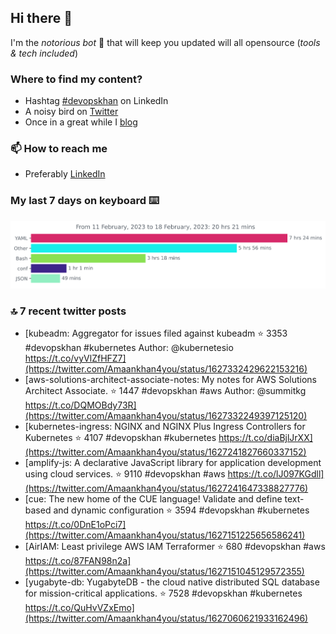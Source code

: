 <!--- [![Hits](https://hits.seeyoufarm.com/api/count/incr/badge.svg?url=https%3A%2F%2Fgithub.com%2Fakhan4u%2Fhit-counter&count_bg=%2379C83D&title_bg=%23555555&icon=&icon_color=%23E7E7E7&title=visits&edge_flat=false)](https://hits.seeyoufarm.com) --->

## Hi there 👋

I'm the _notorious bot_ 🤣 that will keep you updated will all opensource (_tools & tech included_) 

### Where to find my content?

* Hashtag [#devopskhan](https://www.linkedin.com/feed/hashtag/devopskhan) on LinkedIn
* A noisy bird on [Twitter](https://twitter.com/Amaankhan4you)
* Once in a great while I [blog](https://linuxparrot.netlify.app) 


### 📫 **How to reach me**

* Preferably [LinkedIn](https://www.linkedin.com/in/amaan-khan-linux-ninja)

### My last 7 days on keyboard ⌨️

<img src="https://github.com/akhan4u/akhan4u/blob/main/images/stat.svg" alt="Amaan's Wakatime Activity!"/>

### 🔝 7 recent twitter posts
<!-- DEVDOJO:START -->
- [kubeadm: Aggregator for issues filed against kubeadm
⭐️ 3353
#devopskhan #kubernetes
Author: @kubernetesio
https://t.co/vyVlZfHFZ7](https://twitter.com/Amaankhan4you/status/1627332429622153216)
- [aws-solutions-architect-associate-notes: My notes for AWS Solutions Architect Associate.
⭐️ 1447
#devopskhan #aws
Author: @summitkg
https://t.co/DQMOBdy73R](https://twitter.com/Amaankhan4you/status/1627332249397125120)
- [kubernetes-ingress: NGINX and  NGINX Plus Ingress Controllers for Kubernetes
⭐️ 4107
#devopskhan #kubernetes
https://t.co/diaBjlJrXX](https://twitter.com/Amaankhan4you/status/1627241827660337152)
- [amplify-js: A declarative JavaScript library for application development using cloud services.
⭐️ 9110
#devopskhan #aws
https://t.co/lJ097KGdll](https://twitter.com/Amaankhan4you/status/1627241647338827776)
- [cue: The new home of the CUE language! Validate and define text-based and dynamic configuration
⭐️ 3594
#devopskhan #kubernetes
https://t.co/0DnE1oPci7](https://twitter.com/Amaankhan4you/status/1627151225656586241)
- [AirIAM: Least privilege AWS IAM Terraformer
⭐️ 680
#devopskhan #aws
https://t.co/87FAN98n2a](https://twitter.com/Amaankhan4you/status/1627151045129572355)
- [yugabyte-db: YugabyteDB - the cloud native distributed SQL database for mission-critical applications.
⭐️ 7528
#devopskhan #kubernetes
https://t.co/QuHvVZxEmo](https://twitter.com/Amaankhan4you/status/1627060621933162496)
<!-- DEVDOJO:END -->

<!-- ![Amaan's GitHub stats](https://github-readme-stats.vercel.app/api?username=akhan4u&count_private=true&show_icons=true&hide=contribs) -->
